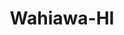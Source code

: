 ---
title: Wahiawa-HI
slug: wahiawa-hi
f_state:
- cms/state/hawaii.md
f_locations:
- cms/payday-loan/advance-til-payday-3433.md
- cms/payday-loan/advance-til-payday-3435.md
- cms/payday-loan/cash-in-advance-7645.md
- cms/payday-loan/cash-in-advance-7649.md
- cms/payday-loan/hawaii-check-cashing---wahiawa-office-19359.md
updated-on: '2024-05-30T13:41:28.615Z'
created-on: '2024-05-30T13:41:28.615Z'
published-on: '2024-05-30T13:54:32.469Z'
f_city: Wahiawa
layout: '[city].html'
tags: city
---